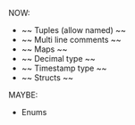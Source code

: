 NOW:
- ~~ Tuples (allow named) ~~
- ~~ Multi line comments ~~
- ~~ Maps ~~
- ~~ Decimal type ~~
- ~~ Timestamp type ~~
- ~~ Structs ~~



MAYBE:
- Enums